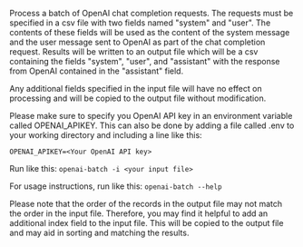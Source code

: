 Process a batch of OpenAI chat completion requests. The requests must be specified in a csv file <infile> with
two fields named "system" and "user". The contents of these fields will be used as the content of the system
message and the user message sent to OpenAI as part of the chat completion request. Results will be written to
an output file which will be a csv containing the fields "system", "user", and "assistant" with the response from
OpenAI contained in the "assistant" field.

Any additional fields specified in the input file will have no effect on processing and will be copied to the
output file without modification.

Please make sure to specify you OpenAI API key in an environment variable called OPENAI_APIKEY.
This can also be done by adding a file called .env to your working directory and including a line like this:

`OPENAI_APIKEY=<Your OpenAI API key>`

Run like this:
`openai-batch -i <your input file>`

For usage instructions, run like this:
`openai-batch --help`

Please note that the order of the records in the output file may not match the order in the input file.
Therefore, you may find it helpful to add an additional index field to the input file. This will be copied
to the output file and may aid in sorting and matching the results.
